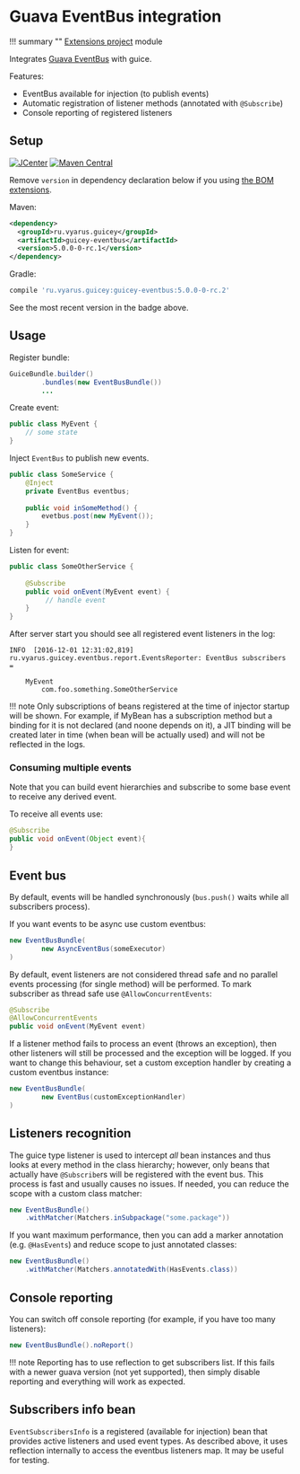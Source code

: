 # Guava EventBus integration

!!! summary ""
    [Extensions project](https://github.com/xvik/dropwizard-guicey-ext/tree/master/guicey-eventbus) module


Integrates [Guava EventBus](https://github.com/google/guava/wiki/EventBusExplained) with guice.
 
Features:

* EventBus available for injection (to publish events)
* Automatic registration of listener methods (annotated with `@Subscribe`)
* Console reporting of registered listeners
 
## Setup

[![JCenter](https://img.shields.io/bintray/v/vyarus/xvik/dropwizard-guicey-ext.svg?label=jcenter)](https://bintray.com/vyarus/xvik/dropwizard-guicey-ext/_latestVersion)
[![Maven Central](https://img.shields.io/maven-central/v/ru.vyarus.guicey/guicey-eventbus.svg?style=flat)](https://maven-badges.herokuapp.com/maven-central/ru.vyarus.guicey/guicey-eventbus)

Remove `version` in dependency declaration below if you using [the BOM extensions](bom.md). 

Maven:

```xml
<dependency>
  <groupId>ru.vyarus.guicey</groupId>
  <artifactId>guicey-eventbus</artifactId>
  <version>5.0.0-0-rc.1</version>
</dependency>
```

Gradle:

```groovy
compile 'ru.vyarus.guicey:guicey-eventbus:5.0.0-0-rc.2'
```

See the most recent version in the badge above.

## Usage

Register bundle:

```java
GuiceBundle.builder()        
        .bundles(new EventBusBundle())
        ...
```

Create event:

```java
public class MyEvent {
    // some state
}
```

Inject `EventBus` to publish new events.

```java
public class SomeService {
    @Inject
    private EventBus eventbus;    
    
    public void inSomeMethod() {
        evetbus.post(new MyEvent());
    }
}
```

Listen for event:

```java
public class SomeOtherService {
    
    @Subscribe
    public void onEvent(MyEvent event) {
         // handle event   
    }
}
```

After server start you should see all registered event listeners in the log:

```
INFO  [2016-12-01 12:31:02,819] ru.vyarus.guicey.eventbus.report.EventsReporter: EventBus subscribers = 

    MyEvent
        com.foo.something.SomeOtherService        

```

!!! note 
    Only subscriptions of beans registered at the time of injector startup will be shown.
    For example, if MyBean has a subscription method but a binding for it is not declared (and noone depends on it),
    a JIT binding will be created later in time (when bean will be actually used) and will not be reflected in the logs. 

### Consuming multiple events
  
Note that you can build event hierarchies and subscribe to some base event to receive any derived event.   

To receive all events use:

```java
@Subscribe
public void onEvent(Object event){    
}
```
  
## Event bus 

By default, events will be handled synchronously (`bus.push()` waits while all subscribers process).
 
If you want events to be async use custom eventbus:
 
```java
new EventBusBundle(
        new AsyncEventBus(someExecutor)
)
``` 

By default, event listeners are not considered thread safe and no parallel events processing (for single method) 
will be performed. To mark subscriber as thread safe use `@AllowConcurrentEvents`:

```java
@Subscribe
@AllowConcurrentEvents
public void onEvent(MyEvent event)      
```

If a listener method fails to process an event (throws an exception), then other listeners will still be processed
and the exception will be logged. If you want to change this behaviour, set a custom exception 
handler by creating a custom eventbus instance:

```java
new EventBusBundle(
        new EventBus(customExceptionHandler)
)
```

## Listeners recognition

The guice type listener is used to intercept _all_ bean instances and thus looks at every method in the 
class hierarchy; however, only beans that actually have `@Subscribe`rs will be registered with the event bus. 
This process is fast and usually causes no issues. If needed, you can reduce the scope with a 
custom class matcher:
 
```java
new EventBusBundle()
    .withMatcher(Matchers.inSubpackage("some.package"))
```

If you want maximum performance, then you can add a marker annotation (e.g. `@HasEvents`) and reduce
scope to just annotated classes:

```java
new EventBusBundle()
    .withMatcher(Matchers.annotatedWith(HasEvents.class))
```


## Console reporting

You can switch off console reporting (for example, if you have too many listeners):

```java
new EventBusBundle().noReport()
```

!!! note
    Reporting has to use reflection to get subscribers list. If this fails with a newer guava version
    (not yet supported), then simply disable reporting and everything will work as expected.

## Subscribers info bean
`EventSubscribersInfo` is a registered (available for injection) bean that provides active listeners
and used event types. As described above, it uses reflection internally to access the eventbus listeners map. 
It may be useful for testing. 
